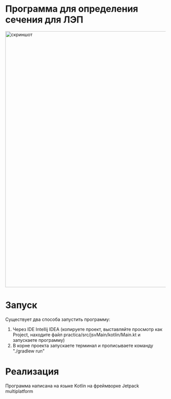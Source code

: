 # Программа для определения сечения для ЛЭП

<img width="802" alt="скриншот" src="https://github.com/yasunovv/ff3fa1e04783e84ebcd20b29f3a45d27994c37569838df2ac9c708297190ebeb/assets/59529794/8629dbc9-b119-4ad4-84d3-fa2856415672">

# Запуск
Существует два способа запустить программу:
1. Через IDE Intellij IDEA (копируете проект, выставляйте просмотр как Project, находите файл practica/src/jsvMain/kotlin/Main.kt и запускаете программу)
2. В корне проекта запускаете терминал и прописываете команду "./gradlew run"

# Реализация
Программа написана на языке Kotlin на фреймворке Jetpack multiplatform
